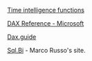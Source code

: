 [Time intelligence functions](https://docs.microsoft.com/en-us/dax/time-intelligence-functions-dax)

[DAX Reference - Microsoft](https://aka.ms/dax)

[Dax.guide](https://dax.guide/) 

[Sql.Bi](http://sqlbi.com/) - Marco Russo's site.
